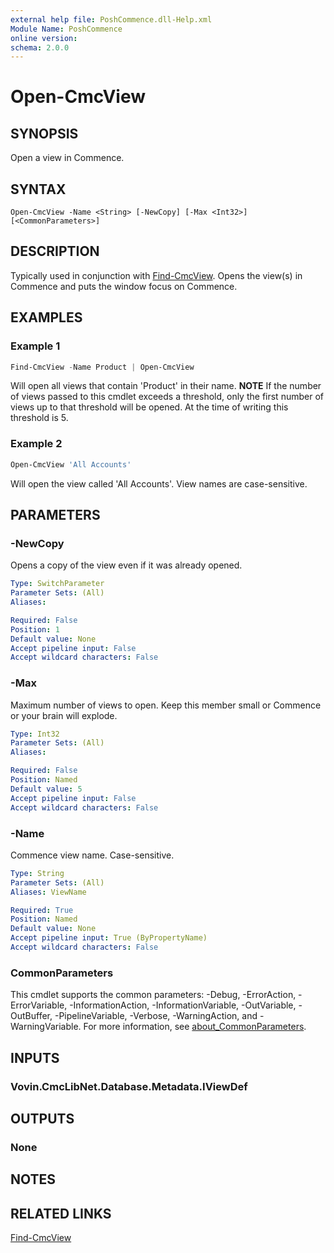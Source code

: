 ```yaml
---
external help file: PoshCommence.dll-Help.xml
Module Name: PoshCommence
online version:
schema: 2.0.0
---
```


# Open-CmcView

## SYNOPSIS
Open a view in Commence.

## SYNTAX

```
Open-CmcView -Name <String> [-NewCopy] [-Max <Int32>] [<CommonParameters>]
```

## DESCRIPTION
Typically used in conjunction with [Find-CmcView](Find-CmcView.md). Opens the view(s) in Commence and puts the window focus on Commence.

## EXAMPLES

### Example 1
```powershell
Find-CmcView -Name Product | Open-CmcView
```

Will open all views that contain 'Product' in their name. __NOTE__ If the number of views passed to this cmdlet exceeds a threshold, only the first number of views up to that threshold will be opened. At the time of writing this threshold is 5.

### Example 2
```powershell
Open-CmcView 'All Accounts'
```

Will open the view called 'All Accounts'. View names are case-sensitive.
## PARAMETERS

### -NewCopy
Opens a copy of the view even if it was already opened.

```yaml
Type: SwitchParameter
Parameter Sets: (All)
Aliases:

Required: False
Position: 1
Default value: None
Accept pipeline input: False
Accept wildcard characters: False
```

### -Max
Maximum number of views to open. Keep this member small or Commence or your brain will explode.

```yaml
Type: Int32
Parameter Sets: (All)
Aliases:

Required: False
Position: Named
Default value: 5
Accept pipeline input: False
Accept wildcard characters: False
```

### -Name
Commence view name. Case-sensitive.

```yaml
Type: String
Parameter Sets: (All)
Aliases: ViewName

Required: True
Position: Named
Default value: None
Accept pipeline input: True (ByPropertyName)
Accept wildcard characters: False
```

### CommonParameters
This cmdlet supports the common parameters: -Debug, -ErrorAction, -ErrorVariable, -InformationAction, -InformationVariable, -OutVariable, -OutBuffer, -PipelineVariable, -Verbose, -WarningAction, and -WarningVariable. For more information, see [about_CommonParameters](http://go.microsoft.com/fwlink/?LinkID=113216).

## INPUTS

### Vovin.CmcLibNet.Database.Metadata.IViewDef

## OUTPUTS

### None
## NOTES

## RELATED LINKS

[Find-CmcView](Find-CmcView.md)
